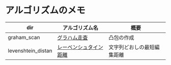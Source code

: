 # アルゴリズムのメモ

| dir         | アルゴリズム名                                              | 概要       |
|-------------|-------------------------------------------------------------|------------|
| graham_scan | [グラハム走査](https://en.wikipedia.org/wiki/Graham_scan) | 凸包の作成 |
| levenshtein_distan | [レーベンシュタイン距離](https://ja.wikipedia.org/wiki/%E3%83%AC%E3%83%BC%E3%83%99%E3%83%B3%E3%82%B7%E3%83%A5%E3%82%BF%E3%82%A4%E3%83%B3%E8%B7%9D%E9%9B%A2) | 文字列どおしの最短編集距離 |
